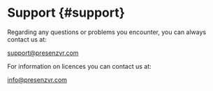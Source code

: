 # Support {#support}

Regarding any questions or problems you encounter, you can always contact us at:


support@presenzvr.com

For information on licences you can contact us at:


info@presenzvr.com 

